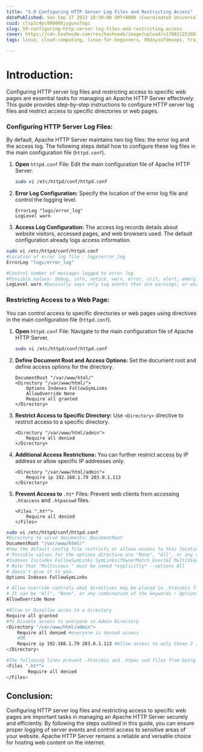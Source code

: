 ```yaml
---
title: "5.9 Configuring HTTP Server Log Files and Restricting Access"
datePublished: Sun Sep 17 2023 18:30:00 GMT+0000 (Coordinated Universal Time)
cuid: clsp2c4pc000008jyguxo7ogc
slug: 59-configuring-http-server-log-files-and-restricting-access
cover: https://cdn.hashnode.com/res/hashnode/image/upload/v1708112538815/59eda12a-e29d-4b11-9cc2-bf1718b4e2b6.png
tags: linux, cloud-computing, linux-for-beginners, 90daysofdevops, trainwithshubham, lfcs

---
```


# **Introduction:**

Configuring HTTP server log files and restricting access to specific web pages are essential tasks for managing an Apache HTTP Server effectively. This guide provides step-by-step instructions to configure HTTP server log files and restrict access to specific directories or web pages.

### **Configuring HTTP Server Log Files:**

By default, Apache HTTP Server maintains two log files: the error log and the access log. The following steps detail how to configure these log files in the main configuration file (`httpd.conf`).

1. **Open** `httpd.conf` File: Edit the main configuration file of Apache HTTP Server.
    
    ```bash
    sudo vi /etc/httpd/conf/httpd.conf
    ```
    
2. **Error Log Configuration:** Specify the location of the error log file and control the logging level.
    
    ```apacheconf
    ErrorLog "logs/error_log"
    LogLevel warn
    ```
    
3. **Access Log Configuration:** The access log records details about website visitors, accessed pages, and web browsers used. The default configuration already logs access information.
    

```bash
sudo vi /etc/httpd/conf/httpd.conf
#Location of error log file : logs/error_log
ErrorLog "logs/error_log"

#Control number of messages logged to error log
#Possible values: debug, info, notice, warn, error, crit, alert, emerg.
LogLevel warn #basically says only log events that are warnings, or worse
```

### **Restricting Access to a Web Page:**

You can control access to specific directories or web pages using directives in the main configuration file (`httpd.conf`).

1. **Open** `httpd.conf` File: Navigate to the main configuration file of Apache HTTP Server.
    
    ```bash
    sudo vi /etc/httpd/conf/httpd.conf
    ```
    
2. **Define Document Root and Access Options:** Set the document root and define access options for the directory.
    
    ```apacheconf
    DocumentRoot "/var/www/html/"
    <Directory "/var/www/html/">
        Options Indexes FollowSymLinks
        AllowOverride None
        Require all granted
    </Directory>
    ```
    
3. **Restrict Access to Specific Directory:** Use `<Directory>` directive to restrict access to a specific directory.
    
    ```apacheconf
    <Directory "/var/www/html/admin">
        Require all denied
    </Directory>
    ```
    
4. **Additional Access Restrictions:** You can further restrict access by IP address or allow specific IP addresses only.
    
    ```apacheconf
    <Directory "/var/www/html/admin">
        Require ip 192.168.1.79 203.0.1.113
    </Directory>
    ```
    
5. **Prevent Access to** `.ht*` Files: Prevent web clients from accessing `.htaccess` and `.htpasswd` files.
    
    ```apacheconf
    <Files ".ht*">
        Require all denied
    </Files>
    ```
    

```bash
sudo vi /etc/httpd/conf/httpd.conf
#Directory to serve documents: DocumentRoot
DocumentRoot "/var/www/html/"
#how the default config file restricts or allows access to this location
# Possible values for the options directive are "None", "All", or any combination of:
#Indexes Includes FollowSymLinks SymLinksifOwnerMatch ExeccGI MultiViews
# Note that "Multiviews " must be named *explicitly* --options All
# doesn't give it to you.
Options Indexes FollowSymLinks

# Allow override controls what directives may be placed in .htaccess files.
# It can be "All", "None", or any combination of the keywords : Options FileInfo AuthConfig Limit 
AllowOverride None

#Allow or Disallow acces to a directory
Require all granted
#To Disable access to everyone in Admin Directory
<Directory "/var/www/html/admin">
	Require all denied #everyone is denied access
	#OR
	Require ip 192.168.1.79 203.0.1.113 #Allow access to only these 2 IP's
</Directory>

#The following lines prevent .htaccess and .htpas swd files from being viewed by Web clients.
<Files ".ht*">
		Require all denied
</Files>
```

## **Conclusion:**

Configuring HTTP server log files and restricting access to specific web pages are important tasks in managing an Apache HTTP Server securely and efficiently. By following the steps outlined in this guide, you can ensure proper logging of server events and control access to sensitive areas of your website. Apache HTTP Server remains a reliable and versatile choice for hosting web content on the internet.